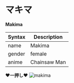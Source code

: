 # マキマ
**Makima**

| Syntax | Description |
| ----------- | ----------- |
|name|Makima|
|gender|female|
|anime|Chainsaw Man|
  
**♥一押し♥**
![makima](C:\Users\Ssoya\Downloads) 
